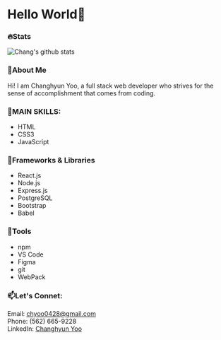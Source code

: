# Hello World👋

<!--
**chang-yoo/chang-yoo** is a ✨ _special_ ✨ repository because its `README.md` (this file) appears on your GitHub profile.

Here are some ideas to get you started:

- 🔭 I’m currently working on ...
- 🌱 I’m currently learning ...
- 👯 I’m looking to collaborate on ...
- 🤔 I’m looking for help with ...
- 💬 Ask me about ...
- 📫 How to reach me: ...
- 😄 Pronouns: ...
- ⚡ Fun fact: ...
-->
### 🔥Stats
![Chang's github stats](https://github-readme-stats.vercel.app/api?username=chang-yoo)

### 💬About Me
  Hi! I am Changhyun Yoo, a full stack web developer who strives for the sense of accomplishment that comes from coding.
  
### 🚀MAIN SKILLS:
  - HTML
  - CSS3
  - JavaScript

### 🚀Frameworks & Libraries
  - React.js
  - Node.js
  - Express.js
  - PostgreSQL
  - Bootstrap
  - Babel

### 🚀Tools
  - npm
  - VS Code
  - Figma
  - git
  - WebPack


### 📫Let's Connet:
Email: chyoo0428@gmail.com
<br/>
Phone: (562) 665-9228
<br/>
LinkedIn: [Changhyun Yoo](https://www.linkedin.com/in/changhyun-yoo0/)
